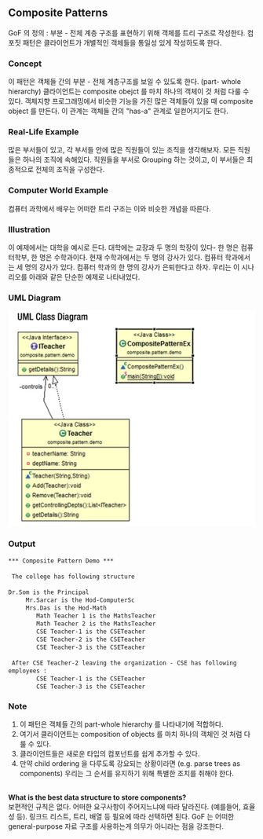 ## Composite Patterns 

GoF 의 정의 : 부분 - 전체 계층 구조를 표현하기 위해 객체를 트리 구조로 작성한다. 
컴포짓 패턴은 클라이언트가 개별적인 객체들을 통일성 있게 작성하도록 한다. 

### Concept 
이 패턴은 객체들 간의 부분 - 전체 계층구조를 보일 수 있도록 한다. (part- whole hierarchy)
클라이언트는 composite obejct 를 마치 하나의 객체이 것 처럼 다룰 수 있다. 
객체지향 프로그래밍에서 비슷한 기능을 가진 많은 객체들이 있을 때 composite object 를 만든다. 
이 관계는 객체들 간의 "has-a" 관계로 일컫어지기도 한다. 

### Real-Life Example 
많은 부서들이 있고, 각 부서들 안에 많은 직원들이 있는 조직을 생각해보자. 
모든 직원들은 하나의 조직에 속해있다. 직원들을 부서로 Grouping 하는 것이고, 
이 부서들은 최종적으로 전체의 조직을 구성한다. 

### Computer World Example 
컴퓨터 과학에서 배우는 어떠한 트리 구조는 이와 비슷한 개념을 따른다. 

### Illustration 
이 예제에서는 대학을 예시로 든다. 대학에는 교장과 두 명의 학장이 있다- 한 명은 컴퓨터학부, 한 명은 수학과이다. 
현재 수학과에서는 두 명의 강사가 있다. 컴퓨터 학과에서는 세 명의 강사가 있다. 
컴퓨터 학과의 한 명의 강사가 은퇴한다고 하자. 우리는 이 시나리오를 아래와 같은 단순한 예제로 나타내었다.

### UML Diagram 
![compositePattern](composite-pattern-uml.png) 


### Output 

```
*** Composite Pattern Demo ***

 The college has following structure 

Dr.Som is the Principal
	 Mr.Sarcar is the Hod-ComputerSc
	 Mrs.Das is the Hod-Math
		Math Teacher 1 is the MathsTeacher
		Math Teacher 2 is the MathsTeacher
		CSE Teacher-1 is the CSETeacher
		CSE Teacher-2 is the CSETeacher
		CSE Teacher-3 is the CSETeacher

 After CSE Teacher-2 leaving the organization - CSE has following employees : 
		CSE Teacher-1 is the CSETeacher
		CSE Teacher-3 is the CSETeacher
```

### Note 
1. 이 패턴은 객체들 간의 part-whole hierarchy 를 나타내기에 적합하다. 
2. 여기서 클라이언트는 composition of objects 를 마치 하나의 객체인 것 처럼 다룰 수 있다. 
3. 클라이언트들은 새로운 타입의 컴포넌트를 쉽게 추가할 수 있다. 
4. 만약 child ordering 을 다루도록 강요되는 상황이라면 (e.g. parse trees as components)
우리는 그 순서를 유지하기 위해 특별한 조치를 취해야 한다. 
<br/><br/>

**What is the best data structure to store components?** 
<br/>
보편적인 규칙은 없다. 어떠한 요구사항이 주어지느냐에 따라 달라진다. (예를들어, 효율성 등). 
링크드 리스트, 트리, 배열 등 필요에 따라 선택하면 된다. GoF 는 어떠한 general-purpose 
자료 구조를 사용하는게 의무가 아니라는 점을 강조한다.  
